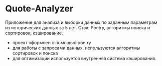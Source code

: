 # Quote-Analyzer
Приложение для анализа и выборки данных по заданным параметрам из исторических данных за 5 лет.
Стэк: Poetry, алгоритмы поиска и сортировок, кэширование.
- проект оформлен с помощью poetry
- для работы с запросами данных, используются алгоритмы сортировок и поиска
- для оптимизации используется внутренняя система кэширования.
